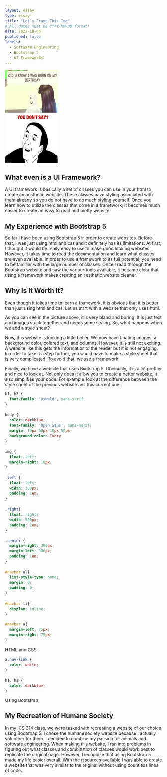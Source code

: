 ```yaml
---
layout: essay
type: essay
title: "Let’s Frame This Img"
# All dates must be YYYY-MM-DD format!
date: 2022-10-06
published: false
labels:
  - Software Engineering
  - Bootstrap 5
  - UI Frameworks
---
```

<img width="170px" class="rounded float-start pe-4" src="../img/smartquestions.jpg">
 
## What even is a UI Framework?
A UI framework is basically a set of classes you can use in your html to create an aesthetic website.  These classes have styling associated with them already so you do not have to do much styling yourself.  Once you learn how to utilize the classes that come in a framework, it becomes much easier to create an easy to read and pretty website.

## My Experience with Bootstrap 5
So far I have been using Bootstrap 5 in order to create websites.  Before that, I was just using html and css and it definitely has its limitations.  At first, I thought it would be really easy to use to make good looking websites.  However, it takes time to read the documentation and learn what classes are even available.  In order to use a framework to its full potential, you need to be familiar with the large number of classes.  Once I read through the Bootstrap website and saw the various tools available, it became clear that using a framework makes creating an aesthetic website cleaner.

## Why Is It Worth It?
Even though it takes time to learn a framework, it is obvious that it is better than just using html and css.  Let us start with a website that only uses html.  

As you can see in the picture above, it is very bland and boring.  It is just text and images stuck together and needs some styling.  So, what happens when we add a style sheet?


Now, this website is looking a little better.  We now have floating images, a background color, colored text, and columns.  However, it is still not exciting.  A website like this gets the information to the reader but it is not engaging.  In order to take it a step further, you would have to make a style sheet that is very complicated.  To avoid that, we use a framework.


Finally, we have a website that uses Bootstrap 5.  Obviously, it is a lot prettier and nice to look at.  Not only does it allow you to create a better website, it also simplifies your code.  For example, look at the difference between the style sheet of the previous website and this current one:

```css
h1, h2 {
  font-family: 'Oswald', sans-serif;
}

body {
  color: darkblue;
  font-family: 'Open Sans', sans-serif;
  margin: 10px 50px 10px 50px;
  background-color: Ivory
}

img {
  float: left;
  margin-right: 10px;
}

.left {
  float: left;
  width: 300px;
  padding: 1em;
}

.right{
  float: right;
  width: 300px;
  padding: 1em;
}

.center {
  margin-right: 300px;
  margin-left: 300px;
  padding: 1em;
}

#navbar ul{
  list-style-type: none;
  margin: 0;
  padding: 0;
}

#navbar li{
  display: inline;
}

#navbar a{
  margin-left: 75px;
  margin-right: 75px;
}
```
HTML and CSS

```css
a.nav-link {
  color: white;
}

h1, h2 {
  color: darkblue;
}
```
Using Bootstrap


## My Recreation of Humane Society
In my ICS 314 class, we were tasked with recreating a website of our choice using Bootstrap 5.  I chose the humane society website because I actually volunteer for them.  I decided to combine my passion for animals and software engineering.  When making this website, I ran into problems in figuring out what classes and combination of classes would work best to replicate the original page.  However, I recognize that using Bootstrap 5 made my life easier overall.  With the resources available I was able to create a website that was very similar to the original without using countless lines of code.
